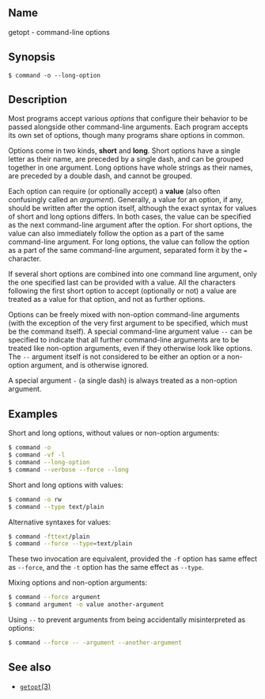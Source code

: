 ## Name

getopt - command-line options

## Synopsis

```**sh
$ command -o --long-option
```

## Description

Most programs accept various *options* that configure their behavior to be
passed alongside other command-line arguments. Each program accepts its own set
of options, though many programs share options in common.

Options come in two kinds, **short** and **long**. Short options have a single
letter as their name, are preceded by a single dash, and can be grouped together
in one argument. Long options have whole strings as their names, are preceded by
a double dash, and cannot be grouped.

Each option can require (or optionally accept) a **value** (also often
confusingly called an *argument*). Generally, a value for an option, if any,
should be written after the option itself, although the exact syntax for values
of short and long options differs. In both cases, the value can be specified as
the next command-line argument after the option. For short options, the value
can also immediately follow the option as a part of the same command-line
argument. For long options, the value can follow the option as a part of the
same command-line argument, separated form it by the `=` character.

If several short options are combined into one command line argument, only the
one specified last can be provided with a value. All the characters following
the first short option to accept (optionally or not) a value are treated as a
value for that option, and not as further options.

Options can be freely mixed with non-option command-line arguments (with the
exception of the very first argument to be specified, which must be the command
itself). A special command-line argument value `--` can be specified to indicate
that all further command-line arguments are to be treated like non-option
arguments, even if they otherwise look like options. The `--` argument itself is
not considered to be either an option or a non-option argument, and is otherwise
ignored.

A special argument `-` (a single dash) is always treated as a non-option
argument.

## Examples

Short and long options, without values or non-option arguments:

```sh
$ command -o
$ command -vf -l
$ command --long-option
$ command --verbose --force --long
```

Short and long options with values:

```sh
$ command -o rw
$ command --type text/plain
```

Alternative syntaxes for values:

```sh
$ command -fttext/plain
$ command --force --type=text/plain
```

These two invocation are equivalent, provided the `-f` option has same effect as
`--force`, and the `-t` option has the same effect as `--type`.

Mixing options and non-option arguments:

```sh
$ command --force argument
$ command argument -o value another-argument
```

Using `--` to prevent arguments from being accidentally misinterpreted as
options:

```sh
$ command --force -- -argument --another-argument
```

## See also

* [`getopt`(3)](../man3/getopt.md)
